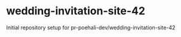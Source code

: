 # wedding-invitation-site-42

Initial repository setup for pr-poehali-dev/wedding-invitation-site-42